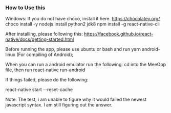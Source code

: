 ### How to Use this

Windows:
If you do not have choco, install it here. https://chocolatey.org/
choco install -y nodejs.install python2 jdk8
npm install -g react-native-cli

After installing, please following this: 
https://facebook.github.io/react-native/docs/getting-started.html

Before running the app, please use ubuntu or bash and run yarn android-linux (For compiling of Android);

When you can run a android emulator run the following:
cd into the MeeOpp file, then run
react-native run-android

If things failed, please do the following:

react-native start --reset-cache

Note:
The test, i am unable to figure why it would failed the newest javascript syntax. I am still figuring out the answer.